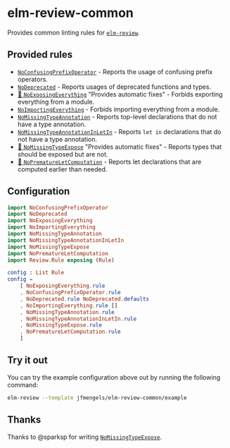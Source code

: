 # elm-review-common

Provides common linting rules for [`elm-review`](https://package.elm-lang.org/packages/jfmengels/elm-review/latest/).


## Provided rules

- [`NoConfusingPrefixOperator`](https://package.elm-lang.org/packages/jfmengels/elm-review-common/1.3.0/NoConfusingPrefixOperator/) - Reports the usage of confusing prefix operators.
- [`NoDeprecated`](https://package.elm-lang.org/packages/jfmengels/elm-review-common/1.3.0/NoDeprecated/) - Reports usages of deprecated functions and types.
- [🔧 `NoExposingEverything`](https://package.elm-lang.org/packages/jfmengels/elm-review-common/1.3.0/NoExposingEverything/) "Provides automatic fixes" - Forbids exporting everything from a module.
- [`NoImportingEverything`](https://package.elm-lang.org/packages/jfmengels/elm-review-common/1.3.0/NoImportingEverything/) - Forbids importing everything from a module.
- [`NoMissingTypeAnnotation`](https://package.elm-lang.org/packages/jfmengels/elm-review-common/1.3.0/NoMissingTypeAnnotation/) - Reports top-level declarations that do not have a type annotation.
- [`NoMissingTypeAnnotationInLetIn`](https://package.elm-lang.org/packages/jfmengels/elm-review-common/1.3.0/NoMissingTypeAnnotationInLetIn/) - Reports `let in` declarations that do not have a type annotation.
- [🔧 `NoMissingTypeExpose`](https://package.elm-lang.org/packages/jfmengels/elm-review-common/1.3.0/NoMissingTypeExpose/) "Provides automatic fixes" - Reports types that should be exposed but are not.
- [🔧 `NoPrematureLetComputation`](https://package.elm-lang.org/packages/jfmengels/elm-review-common/1.3.0/NoPrematureLetComputation/) - Reports let declarations that are computed earlier than needed.


## Configuration

```elm
import NoConfusingPrefixOperator
import NoDeprecated
import NoExposingEverything
import NoImportingEverything
import NoMissingTypeAnnotation
import NoMissingTypeAnnotationInLetIn
import NoMissingTypeExpose
import NoPrematureLetComputation
import Review.Rule exposing (Rule)

config : List Rule
config =
    [ NoExposingEverything.rule
    , NoConfusingPrefixOperator.rule
    , NoDeprecated.rule NoDeprecated.defaults
    , NoImportingEverything.rule []
    , NoMissingTypeAnnotation.rule
    , NoMissingTypeAnnotationInLetIn.rule
    , NoMissingTypeExpose.rule
    , NoPrematureLetComputation.rule
    ]
```

## Try it out

You can try the example configuration above out by running the following command:

```bash
elm-review --template jfmengels/elm-review-common/example
```


## Thanks

Thanks to @sparksp for writing [`NoMissingTypeExpose`](https://package.elm-lang.org/packages/jfmengels/elm-review-common/1.3.0/NoMissingTypeExpose/).
